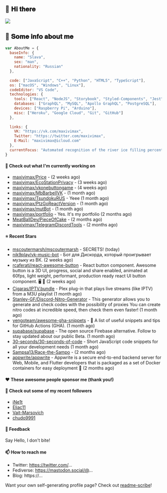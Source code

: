 ## 👋 𝐇𝐢 𝐭𝐡𝐞𝐫𝐞
<img src="https://i.pinimg.com/originals/3b/83/15/3b83155598486234070d9f736a9e389d.png">

## 📃 𝐒𝐨𝐦𝐞 𝐢𝐧𝐟𝐨 𝐚𝐛𝐨𝐮𝐭 𝐦𝐞

```javascript
var AboutMe = {
  baseInfo: {
    name: "Slava",
    sex: "man",
    nationality: "Russian"
  },
  
  code: ["JavaScript", "C++", "Python", "HTML5", "TypeScript"],
  os: ["macOS", "Windows", "Linux"],
  codeEditor: "VS Code",
  technologies: {
    tools: ["React", "NodeJS", "Storybook", "Styled-Components", "Jest", "Docker"],
    databases: ["GraphQL", "MySQL", "Apollo GraphQL", "PostgreSQL"],
    devices: ["Raspberry Pi", "Arduino"],
    misc: ["Heroku", "Google Cloud", "Git", "GitHub"]
  },
  
  links: {
    VK: "https://vk.com/maxivimax",
    Twitter: "https://twitter.com/maxivimax",
    E-Mail: "maxivimax@icloud.com"
  },
  currentFocus: "Automated recognition of the river ice filling percentage, push-up counting device"
}
```

#### 👷 Check out what I'm currently working on

- [maxivimax/Price](https://github.com/maxivimax/Price) -  (2 weeks ago)
- [maxivimax/EcoStationPrivacy](https://github.com/maxivimax/EcoStationPrivacy) -  (3 weeks ago)
- [maxivimax/vkonebuttongame](https://github.com/maxivimax/vkonebuttongame) -  (4 weeks ago)
- [maxivimax/MbBarbellVK](https://github.com/maxivimax/MbBarbellVK) -  (1 month ago)
- [maxivimax/TsundokuRUS](https://github.com/maxivimax/TsundokuRUS) - Yeee (1 month ago)
- [maxivimax/PtzGoReactVersion](https://github.com/maxivimax/PtzGoReactVersion) -  (1 month ago)
- [maxivimax/mutBot](https://github.com/maxivimax/mutBot) -  (1 month ago)
- [maxivimax/portfolio](https://github.com/maxivimax/portfolio) - Yes. It&#39;s my portfolio (2 months ago)
- [MeatBallDev/PieceOfCake](https://github.com/MeatBallDev/PieceOfCake) -  (2 months ago)
- [maxivimax/TelegramDiscordTools](https://github.com/maxivimax/TelegramDiscordTools) -  (2 months ago)

#### ⭐ Recent Stars

- [mscoutermarsh/mscoutermarsh](https://github.com/mscoutermarsh/mscoutermarsh) - SECRETS! (today)
- [nik9play/vk-music-bot](https://github.com/nik9play/vk-music-bot) - Бот для Дискорда, который проигрывает музыку из ВК. (2 weeks ago)
- [rcaferati/react-awesome-button](https://github.com/rcaferati/react-awesome-button) - React button component. Awesome button is a 3D UI, progress, social and share enabled, animated at 60fps, light weight, performant, production ready react UI button component. 🖥️ 📱  (2 weeks ago)
- [Cigaras/IPTV.bundle](https://github.com/Cigaras/IPTV.bundle) - Plex plug-in that plays live streams (like IPTV) from a M3U playlist (1 month ago)
- [Stanley-GF/Discord-Nitro-Generator](https://github.com/Stanley-GF/Discord-Nitro-Generator) - This generator allows you to generate and check codes with the possibility of proxies You can create nitro codes at incredible speed, then check them even faster! (1 month ago)
- [yengoteam/awesome-gha-snippets](https://github.com/yengoteam/awesome-gha-snippets) - 🤯 A list of useful snippets and tips for GitHub Actions (GHA). (1 month ago)
- [supabase/supabase](https://github.com/supabase/supabase) - The open source Firebase alternative. Follow to stay updated about our public Beta. (1 month ago)
- [30-seconds/30-seconds-of-code](https://github.com/30-seconds/30-seconds-of-code) - Short JavaScript code snippets for all your development needs (1 month ago)
- [Sampsa13/Race-the-Sampo](https://github.com/Sampsa13/Race-the-Sampo) -  (2 months ago)
- [appwrite/appwrite](https://github.com/appwrite/appwrite) - Appwrite is a secure end-to-end backend server for Web, Mobile, and Flutter developers that is packaged as a set of Docker containers for easy deployment 🚀 (2 months ago)

#### ❤️ These awesome people sponsor me (thank you!)


#### 👯 Check out some of my recent followers

- [iNe1t](https://github.com/iNe1t)
- [Eliac11](https://github.com/Eliac11)
- [Vait-Marsovich](https://github.com/Vait-Marsovich)
- [chudo9991](https://github.com/chudo9991)

#### 💬 Feedback

Say Hello, I don't bite!

#### 📫 How to reach me

- Twitter: https://twitter.com/...
- Fediverse: https://mastodon.social/@...
- Blog: https://...

Want your own self-generating profile page? Check out [readme-scribe](https://github.com/muesli/readme-scribe)!
